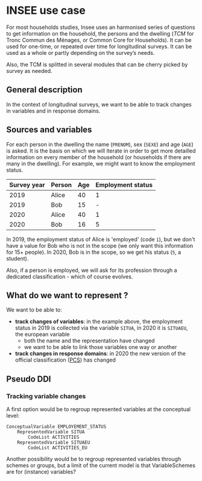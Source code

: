 # INSEE use case

For most households studies, Insee uses an harmonised series of questions to get information on the household, the persons and the dwelling (_TCM_ for Tronc Commun des Ménages, or Common Core for Households). It can be used for one-time, or repeated over time for longitudinal surveys. It can be used as a whole or partly depending on the survey’s needs.

Also, the TCM is splitted in several modules that can be cherry picked by survey as needed.

## General description

In the context of longitudinal surveys, we want to be able to track changes in variables and in response domains.

## Sources and variables

For each person in the dwelling the name (`PRENOM`), sex (`SEXE`) and age (`AGE`) is asked. It is the basis on which we will iterate in order to get more detailled information on every member of the household (or households if there are many in the dwelling). For example, we might want to know the employment status.


| Survey year | Person | Age | Employment status |
| ----------- | ------ | --- | ----------------- |
| 2019        | Alice  | 40  | 1                 |
| 2019        | Bob    | 15  | -                 |
| 2020        | Alice  | 40  | 1                 |
| 2020        | Bob    | 16  | 5                 |

In 2019, the employment status of Alice is 'employed' (code `1`), but we don't have a value for Bob who is not in the scope (we only want this information for 15+ people). In 2020, Bob is in the scope, so we get his status (`5`, a student).

Also, if a person is employed, we will ask for its profession through a dedicated classification - which of course evolves.
## What do we want to represent ?

We want to be able to:

- __track changes of variables__: in the example above, the employment status in 2019 is collected via the variable `SITUA`, in 2020 it is `SITUAEU`, the european variable
	- both the name and the representation have changed
	- we want to be able to link those variables one way or another
- __track changes in response domains__: in 2020 the new version of the official classification ([PCS](https://fr.wikipedia.org/wiki/Professions_et_cat%C3%A9gories_socioprofessionnelles_en_France)) has changed

## Pseudo DDI

### Tracking variable changes

A first option would be to regroup represented variables at the conceptual level:

```
ConceptualVariable EMPLOYEMENT_STATUS
	RepresentedVariable SITUA
		CodeList ACTIVITIES
	RepresentedVariable SITUAEU
		CodeList ACTIVITIES_EU
```

Another possibility would be to regroup represented variables through schemes or groups, but a limit of the current model is that VariableSchemes are for (instance) variables?

